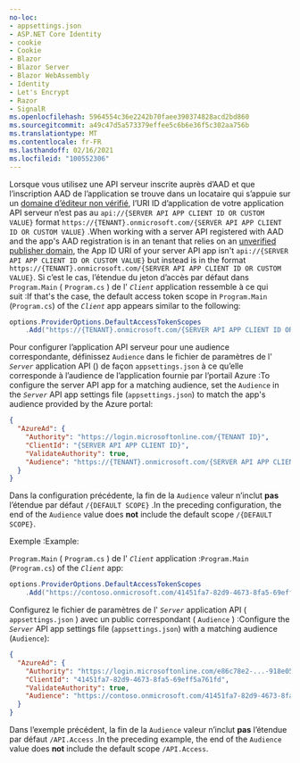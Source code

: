 ```yaml
---
no-loc:
- appsettings.json
- ASP.NET Core Identity
- cookie
- Cookie
- Blazor
- Blazor Server
- Blazor WebAssembly
- Identity
- Let's Encrypt
- Razor
- SignalR
ms.openlocfilehash: 5964554c36e2242b70faee390374828acd2bd860
ms.sourcegitcommit: a49c47d5a573379effee5c6b6e36f5c302aa756b
ms.translationtype: MT
ms.contentlocale: fr-FR
ms.lasthandoff: 02/16/2021
ms.locfileid: "100552306"
---
```

<span data-ttu-id="d8a80-101">Lorsque vous utilisez une API serveur inscrite auprès d’AAD et que l’inscription AAD de l’application se trouve dans un locataire qui s’appuie sur un [domaine d’éditeur non vérifié](/azure/active-directory/develop/howto-configure-publisher-domain), l’URI ID d’application de votre application API serveur n’est pas au `api://{SERVER API APP CLIENT ID OR CUSTOM VALUE}` format `https://{TENANT}.onmicrosoft.com/{SERVER API APP CLIENT ID OR CUSTOM VALUE}` .</span><span class="sxs-lookup"><span data-stu-id="d8a80-101">When working with a server API registered with AAD and the app's AAD registration is in an tenant that relies on an [unverified publisher domain](/azure/active-directory/develop/howto-configure-publisher-domain), the App ID URI of your server API app isn't `api://{SERVER API APP CLIENT ID OR CUSTOM VALUE}` but instead is in the format `https://{TENANT}.onmicrosoft.com/{SERVER API APP CLIENT ID OR CUSTOM VALUE}`.</span></span> <span data-ttu-id="d8a80-102">Si c’est le cas, l’étendue du jeton d’accès par défaut dans `Program.Main` ( `Program.cs` ) de l' *`Client`* application ressemble à ce qui suit :</span><span class="sxs-lookup"><span data-stu-id="d8a80-102">If that's the case, the default access token scope in `Program.Main` (`Program.cs`) of the *`Client`* app appears similar to the following:</span></span>

```csharp
options.ProviderOptions.DefaultAccessTokenScopes
    .Add("https://{TENANT}.onmicrosoft.com/{SERVER API APP CLIENT ID OR CUSTOM VALUE}/{DEFAULT SCOPE}");
```

<span data-ttu-id="d8a80-103">Pour configurer l’application API serveur pour une audience correspondante, définissez `Audience` dans le fichier de paramètres de l' *`Server`* application API () de façon `appsettings.json` à ce qu’elle corresponde à l’audience de l’application fournie par l’portail Azure :</span><span class="sxs-lookup"><span data-stu-id="d8a80-103">To configure the server API app for a matching audience, set the `Audience` in the *`Server`* API app settings file (`appsettings.json`) to match the app's audience provided by the Azure portal:</span></span>

```json
{
  "AzureAd": {
    "Authority": "https://login.microsoftonline.com/{TENANT ID}",
    "ClientId": "{SERVER API APP CLIENT ID}",
    "ValidateAuthority": true,
    "Audience": "https://{TENANT}.onmicrosoft.com/{SERVER API APP CLIENT ID OR CUSTOM VALUE}"
  }
}
```

<span data-ttu-id="d8a80-104">Dans la configuration précédente, la fin de la `Audience` valeur n’inclut **pas** l’étendue par défaut `/{DEFAULT SCOPE}` .</span><span class="sxs-lookup"><span data-stu-id="d8a80-104">In the preceding configuration, the end of the `Audience` value does **not** include the default scope `/{DEFAULT SCOPE}`.</span></span>

<span data-ttu-id="d8a80-105">Exemple :</span><span class="sxs-lookup"><span data-stu-id="d8a80-105">Example:</span></span>

<span data-ttu-id="d8a80-106">`Program.Main` ( `Program.cs` ) de l' *`Client`* application :</span><span class="sxs-lookup"><span data-stu-id="d8a80-106">`Program.Main` (`Program.cs`) of the *`Client`* app:</span></span>

```csharp
options.ProviderOptions.DefaultAccessTokenScopes
    .Add("https://contoso.onmicrosoft.com/41451fa7-82d9-4673-8fa5-69eff5a761fd/API.Access");
```

<span data-ttu-id="d8a80-107">Configurez le fichier de paramètres de l' *`Server`* application API ( `appsettings.json` ) avec un public correspondant ( `Audience` ) :</span><span class="sxs-lookup"><span data-stu-id="d8a80-107">Configure the *`Server`* API app settings file (`appsettings.json`) with a matching audience (`Audience`):</span></span>

```json
{
  "AzureAd": {
    "Authority": "https://login.microsoftonline.com/e86c78e2-...-918e0565a45e",
    "ClientId": "41451fa7-82d9-4673-8fa5-69eff5a761fd",
    "ValidateAuthority": true,
    "Audience": "https://contoso.onmicrosoft.com/41451fa7-82d9-4673-8fa5-69eff5a761fd"
  }
}
```

<span data-ttu-id="d8a80-108">Dans l’exemple précédent, la fin de la `Audience` valeur n’inclut **pas** l’étendue par défaut `/API.Access` .</span><span class="sxs-lookup"><span data-stu-id="d8a80-108">In the preceding example, the end of the `Audience` value does **not** include the default scope `/API.Access`.</span></span>
